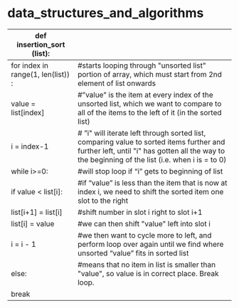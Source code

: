 # data_structures_and_algorithms

| def insertion_sort (list):             |                                                                                                                                                                                              |
|----------------------------------------|----------------------------------------------------------------------------------------------------------------------------------------------------------------------------------------------|
|     for index in range(1, len(list)) : | #starts looping through "unsorted list" portion of array, which must start from 2nd element of list onwards                                                                                  |
|         value = list[index]            | #”value” is the item at every index of the unsorted list, which we want to compare to all of the items to the left of it (in the sorted list)                                                |
|         i = index-1                    | # ”i" will iterate left through sorted list, comparing value to sorted items further and further left, until "i" has gotten all the way to the beginning of the list (i.e. when i is = to 0) |
|         while i>=0:                    | #will stop loop if “i” gets to beginning of list                                                                                                                                             |
|             if value < list[i]:        | #if “value” is less than the item that is now at index i, we need to shift the sorted item one slot to the right                                                                             |
|                 list[i+1] = list[i]    | #shift number in slot i right to slot i+1                                                                                                                                                    |
|                 list[i] = value        | #we can then shift "value" left into slot i                                                                                                                                                  |
|                 i = i - 1              | #we then want to cycle more to left, and perform loop over again until we find where unsorted “value” fits in sorted list                                                                    |
|         else:                          | #means that no item in list is smaller than "value", so value is in correct place. Break loop.                                                                                               |
|             break                      |                                                                                                                                                                                              |
